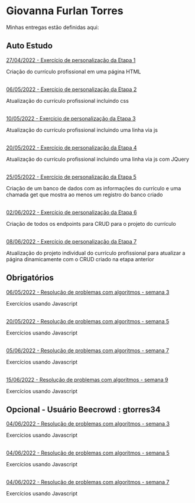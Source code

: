 # Giovanna Furlan Torres
Minhas entregas estão definidas aqui:
## Auto Estudo
<a href="https://github.com/furlan2803/modulo2/tree/main/03_AUT_EST_ENTREGA/Semana%202"> 27/04/2022 - Exercício de personalização da Etapa 1</a>
<p>Criação do currículo profissional em uma página HTML</p>
<br>
<a href="https://github.com/furlan2803/modulo2/tree/main/03_AUT_EST_ENTREGA/Semana%203"> 06/05/2022 - Exercício de personalização da Etapa 2</a>
<p>Atualização do currículo profissional incluindo css</p>
<br>
<a href="https://github.com/furlan2803/modulo2/tree/main/03_AUT_EST_ENTREGA/Semana%204"> 10/05/2022 - Exercício de personalização da Etapa 3</a>
<p>Atualização do currículo profissional incluindo uma linha via js </p>
<br>
<a href="https://github.com/furlan2803/modulo2/tree/main/03_AUT_EST_ENTREGA/Semana%205/frontend"> 20/05/2022 - Exercício de personalização da Etapa 4</a>
<p>Atualização do currículo profissional incluindo uma linha via js com JQuery</p>
<br>
<a href="https://github.com/furlan2803/modulo2/tree/main/03_AUT_EST_ENTREGA/Semana%206"> 25/05/2022 - Exercício de personalização da Etapa 5</a>
<p>Criação de um banco de dados com as informações do currículo e uma chamada get que mostra ao menos um registro do banco criado</p>
<br>
<a href="https://github.com/furlan2803/modulo2/tree/main/03_AUT_EST_ENTREGA/Semana%207"> 02/06/2022 - Exercício de personalização da Etapa 6</a>
<p>Criação de todos os endpoints para CRUD para o projeto do currículo</p>
<br>
<a href="https://github.com/furlan2803/modulo2/tree/main/03_AUT_EST_ENTREGA/Semana%208"> 08/06/2022 - Exercício de personalização da Etapa 7</a>
<p>Atualização do projeto individual do currículo profissional para atualizar a página dinamicamente com o CRUD criado na etapa anterior</p>

## Obrigatórios
<a href="https://github.com/furlan2803/modulo2/tree/main/04_AUT_EST_EX_OBRIGATORIOS/Semana%203"> 06/05/2022 - Resolução de problemas com algoritmos - semana 3</a>
<p>Exercícios usando Javascript</p>
<br>
<a href="https://github.com/furlan2803/modulo2/tree/main/04_AUT_EST_EX_OBRIGATORIOS/Semana%205"> 20/05/2022 - Resolução de problemas com algoritmos - semana 5</a>
<p>Exercícios usando Javascript</p>
<br>
<a href="https://github.com/furlan2803/modulo2/tree/main/04_AUT_EST_EX_OBRIGATORIOS/Semana%207"> 05/06/2022 - Resolução de problemas com algoritmos - semana 7</a>
<p>Exercícios usando Javascript</p>
<br>
<a href="https://github.com/furlan2803/modulo2/tree/main/04_AUT_EST_EX_OBRIGATORIOS/Semana%209"> 15/06/2022 - Resolução de problemas com algoritmos - semana 9</a>
<p>Exercícios usando Javascript</p>

## Opcional - Usuário Beecrowd : gtorres34
<a href="https://www.beecrowd.com.br/judge/pt/disciplines/view/8969"> 04/06/2022 - Resolução de problemas com algoritmos - semana 3</a>
<p>Exercícios usando Javascript</p>
<br>
<a href="https://www.beecrowd.com.br/judge/pt/disciplines/view/8969"> 04/06/2022 - Resolução de problemas com algoritmos - semana 5</a>
<p>Exercícios usando Javascript</p>
<br>
<a href="https://www.beecrowd.com.br/judge/pt/disciplines/view/8969"> 04/06/2022 - Resolução de problemas com algoritmos - semana 7</a>
<p>Exercícios usando Javascript</p>
